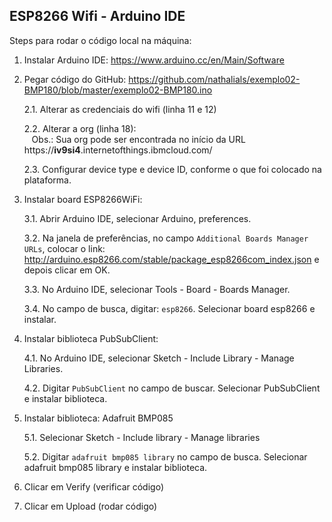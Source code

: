 ## ESP8266 Wifi - Arduino IDE



Steps para rodar o código local na máquina:

1. Instalar Arduino IDE:
https://www.arduino.cc/en/Main/Software

2. Pegar código do GitHub:
https://github.com/nathalials/exemplo02-BMP180/blob/master/exemplo02-BMP180.ino

    2.1.  Alterar as credenciais do wifi (linha 11 e 12)

    2.2.  Alterar a org (linha 18):
        
    Obs.: Sua org pode ser encontrada no início da URL https://**iv9si4**.internetofthings.ibmcloud.com/

    2.3. Configurar device type e device ID, conforme o que foi colocado na plataforma.


3. Instalar board ESP8266WiFi:

    3.1. Abrir Arduino IDE, selecionar Arduino, preferences.
    
    3.2. Na janela de preferências, no campo `Additional Boards Manager URLs`, colocar o link: http://arduino.esp8266.com/stable/package_esp8266com_index.json  e depois clicar em OK.

    3.3. No Arduino IDE, selecionar Tools - Board - Boards Manager.
        
    3.4. No campo de busca, digitar: `esp8266`. Selecionar board esp8266 e instalar.
        
4. Instalar biblioteca PubSubClient:
        
    4.1. No Arduino IDE, selecionar Sketch - Include Library - Manage Libraries.
        
    4.2. Digitar `PubSubClient` no campo de buscar. Selecionar PubSubClient e instalar biblioteca.

5. Instalar biblioteca: Adafruit BMP085

    5.1. Selecionar Sketch - Include library - Manage libraries
    
    5.2. Digitar `adafruit bmp085 library` no campo de busca. Selecionar adafruit bmp085 library e instalar biblioteca.
 
 6. Clicar em Verify (verificar código)
 
 7. Clicar em Upload (rodar código)

